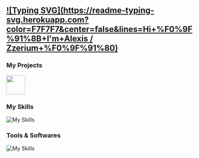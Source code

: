 [![Typing SVG](https://readme-typing-svg.herokuapp.com?color=F7F7F7&center=false&lines=Hi+%F0%9F%91%8B+I'm+Alexis / Zzerium+%F0%9F%91%80)](https://git.io/typing-svg)
--

### My Projects

[<img src="https://johnbot.app/assets/LogoForGitHubBio.png" width="50"/>](https://github.com/JohnBotDiscord) 

### My Skills

![My Skills](https://skillicons.dev/icons?i=js,java,html,css)

### Tools & Softwares

![My Skills](https://skillicons.dev/icons?i=figma,vscode,mongodb,ai,github,discord,nodejs,linux)
